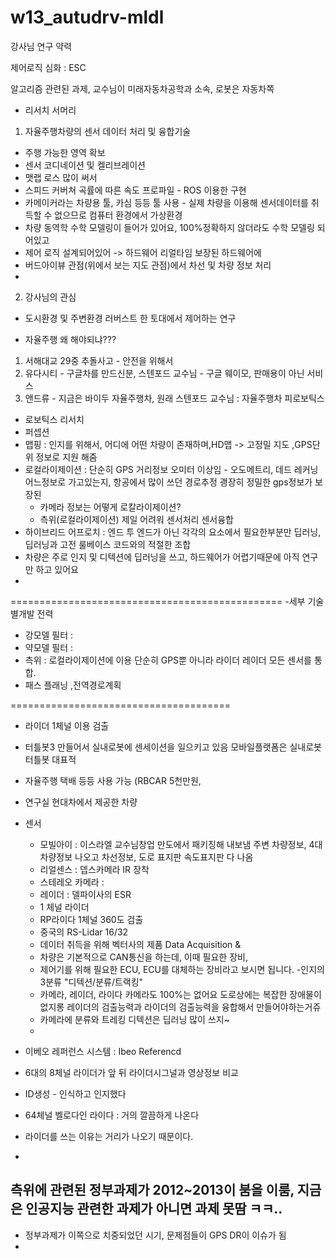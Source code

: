 # w13_autudrv-mldl


강사님 연구 약력

제어로직 심화 : ESC

알고리즘 관련된 과제,
교수님이 미래자동차공학과 소속, 로봇은 자동차쪽 


- 리서치 서머리
 1. 자율주행차량의 센서 데이터 처리 및 융합기술 
   - 주행 가능한 영역 확보
   - 센서 코디네이션 및 켈리브레이션
   - 맷랩 로스 많이 써서 
   - 스피드 커버쳐 곡률에 따른 속도 프로파일 - ROS 이용한 구현
   - 카메이커라는 차량용 툴, 카심 등등 툴 사용 - 실제 차량을 이용해 센서데이터를 취득할 수 없으므로 컴퓨터 환경에서 가상환경
   - 차량 동역학 수학 모델링이 들어가 있어요, 100%정확하지 않더라도 수학 모델링 되어있고
   - 제어 로직 설계되어있어 -> 하드웨어 리얼타임 보장된 하드웨어에 
   - 버드아이뷰 관점(위에서 보는 지도 관점)에서 차선 및 차량 정보 처리
   - 
  2. 강사님의 관심
   - 도시환경 및 주변환경 러버스트 한 토대에서 제어하는 연구 
   
- 자율주행 왜 해야되냐???
 1. 서해대교 29중 추돌사고 - 안전을 위해서
 2. 유다시티 - 구글차를 만드신분, 스텐포드 교수님 - 구글 웨이모, 판매용이 아닌 서비스 
 3. 앤드류 - 지금은 바이두 자율주행차, 원래 스텐포드 교수님 : 자율주행차 피로보틱스
 
- 로보틱스 리서치
 - 퍼셉션
 - 맵핑 : 인지를 위해서, 어디에 어떤 차량이 존재하며,HD맵  -> 고정밀 지도 ,GPS단위 정보로 지원 해줌
 - 로컬라이제이션 : 단순히 GPS 거리정보 오미터 이상임 - 오도메트리, 데드 레커닝 어느정보로 가고있는지, 항공에서 많이 쓰던 경로추정 괭장히 정밀한 gps정보가 보장된
   - 카메라 정보는 어떻게 로칼라이제이션?
   - 측위(로컬라이제이션) 제일 어려워 센서처리 센서융합 
 - 하이브리드 어프로치 : 엔드 투 엔드가 아닌 각각의 요소에서 필요한부분만 딥러닝, 딥러닝과 고전 룰베이스 코드와의 적절한 조합
 - 차량은 주로 인지 및 디텍션에 딥러닝을 쓰고, 하드웨어가 어렵기때문에 아직 연구만 하고 있어요
 - 
 ===============================================
-세부 기술별개발 전력
 - 강모델 필터 : 
 - 약모델 필터 : 
 - 측위 : 로컬라이제이션에 이용 단순히 GPS뿐 아니라 라이더 레이더 모든 센서를 통합.
 - 패스 플래닝 ,전역경로계획
 
 ======================================
 - 라이더 1체널 이용 검출 
  - 터틀봇3 만들어서 실내로봇에 센세이션을 일으키고 있음 모바일플랫폼은 실내로봇 터틀봇 대표적
  - 자율주행 택배  등등 사용 가능 (RBCAR 5천만원, 
  - 연구실 현대차에서 제공한 차량
  - 센서 
    - 모빌아이 : 이스라엘 교수님창업 만도에서 패키징해 내보냄 주변 차량정보, 4대 차량정보 나오고 차선정보, 도로 표지판 속도표지판 다 나옴
    - 리얼센스 : 뎁스카메라 IR 장착
    - 스테레오 카메라 : 
    - 레이더 : 델파이사의 ESR
    - 1 체널 라이더 
    - RP라이다 1체널 360도 검출
    - 중국의 RS-Lidar 16/32
    - 데이터 취득을 위해 벡터사의 제품 Data Acquisition & 
    - 차량은 기본적으로 CAN통신을 하는데, 이때 필요한 장비,
    - 제어기를 위해 필요한 ECU, ECU를 대체하는 장비라고 보시면 됩니다. 
  -인지의 3분류 "디텍션/분류/트랙킹"  
    - 카메라, 레이더, 라이다 카메라도 100%는 없어요 도로상에는 복잡한 장애물이 없지롱 레이더의 검출능력과 라이더의 검출능력을 융합해서 만들어야하는거쥬
    - 카메라에 분류와 트레킹 디텍션은 딥러닝 많이 쓰지~
    - 
 
 - 이베오 레퍼런스 시스템 : Ibeo Referencd
 - 6대의 8체널 라이더가 앞 뒤 라이더시그널과 영상정보 비교
 - ID생성 - 인식하고 인지했다
 - 64체널 벨로다인 라이다 : 거의  깔끔하게 나온다
 - 라이더를 쓰는 이유는 거리가 나오기 때문이다.
 - 
 
## 측위에 관련된 정부과제가 2012~2013이 붐을 이룸, 지금은 인공지능 관련한 과제가 아니면 과제 못땀 ㅋㅋ..
 - 정부과제가 이쪽으로 치중되었던 시기, 문제점들이 GPS DR이 이슈가 됨
 - 
 
 
 
 
 
 
 
 
 
 
 
 
 
 
 
 
 
 
 
 
 
 
 
 
 
 
